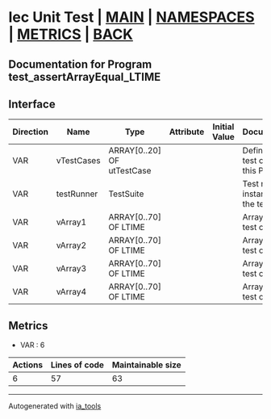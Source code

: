 # Iec Unit Test | [MAIN] | [NAMESPACES] | [METRICS] | [BACK]  

## Documentation for Program test_assertArrayEqual_LTIME  

## Interface  

| Direction | Name | Type | Attribute | Initial Value | Documentation |
| --------- | ---- | ---- | --------- | ------------- | ------------- |
| VAR | vTestCases | ARRAY[0..20] OF utTestCase |  |  | Definition of all test cases for this POU |  
| VAR | testRunner | TestSuite |  |  | Test runner instance to run the tests |  
| VAR | vArray1 | ARRAY[0..70] OF LTIME |  |  | Array data 1 of test case 1 |  
| VAR | vArray2 | ARRAY[0..70] OF LTIME |  |  | Array data 2 of test case 1 |  
| VAR | vArray3 | ARRAY[0..70] OF LTIME |  |  | Array data 3 of test case 2 |  
| VAR | vArray4 | ARRAY[0..70] OF LTIME |  |  | Array data 4 of test case 2 |  


## Metrics  

- VAR : 6

| Actions | Lines of code | Maintainable size |
| ------- | ------------- | ----------------- |
| 6 | 57 | 63 |

---
Autogenerated with [ia_tools](https://github.com/tkucic/ia_tools)  

[MAIN]: ../../../../index.md
[NAMESPACES]: ../../nsList.md
[METRICS]: ../../../metrics.md
[BACK]: ../nsMain.md
